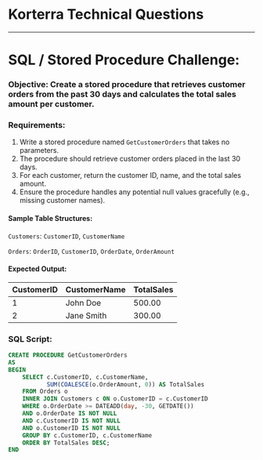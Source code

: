 # Korterra Technical Questions
***
# SQL / Stored Procedure Challenge:

### **Objective:** Create a stored procedure that retrieves customer orders from the past 30 days and calculates the total sales amount per customer.

 

### **Requirements:**

1. Write a stored procedure named `GetCustomerOrders` that takes no parameters.
2. The procedure should retrieve customer orders placed in the last 30 days.
3. For each customer, return the customer ID, name, and the total sales amount.
4. Ensure the procedure handles any potential null values gracefully (e.g., missing customer names).
#### Sample Table Structures:

`Customers`: `CustomerID`, `CustomerName`

`Orders`: `OrderID`, `CustomerID`, `OrderDate`, `OrderAmount` 
#### Expected Output:
| CustomerID | CustomerName | TotalSales |
|------------|--------------|------------|
| 1          | John Doe     | 500.00     |
| 2          | Jane Smith   | 300.00     |

 
### SQL Script:
```sql
CREATE PROCEDURE GetCustomerOrders
AS
BEGIN
    SELECT c.CustomerID, c.CustomerName, 
           SUM(COALESCE(o.OrderAmount, 0)) AS TotalSales
    FROM Orders o
    INNER JOIN Customers c ON o.CustomerID = c.CustomerID
    WHERE o.OrderDate >= DATEADD(day, -30, GETDATE())
    AND o.OrderDate IS NOT NULL
    AND c.CustomerID IS NOT NULL
    AND o.CustomerID IS NOT NULL
    GROUP BY c.CustomerID, c.CustomerName
    ORDER BY TotalSales DESC;
END

```

